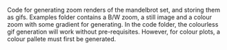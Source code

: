 Code for generating zoom renders of the mandelbrot set, and storing them as gifs.
Examples folder contains a B/W zoom, a still image and a colour zoom with some gradient for generating.
In the code folder, the colourless gif generation will work without pre-requisites. However, for colour plots, a colour pallete must first be generated.